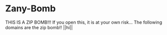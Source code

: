 # Zany-Bomb
THIS IS A ZIP BOMB!!! If you open this, it is at your own risk...
The following domains are the zip bomb!!
||hi||

